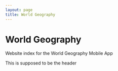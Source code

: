 ```yaml
---
layout: page
title: World Geography
---
```


# World Geography
Website index for the World Geography Mobile App

This is supposed to be the header
